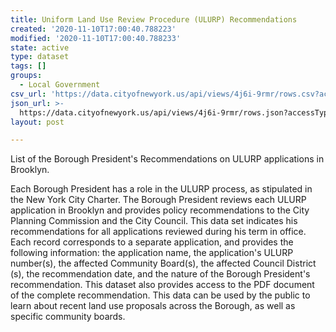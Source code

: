 ```yaml
---
title: Uniform Land Use Review Procedure (ULURP) Recommendations
created: '2020-11-10T17:00:40.788223'
modified: '2020-11-10T17:00:40.788233'
state: active
type: dataset
tags: []
groups:
  - Local Government
csv_url: 'https://data.cityofnewyork.us/api/views/4j6i-9rmr/rows.csv?accessType=DOWNLOAD'
json_url: >-
  https://data.cityofnewyork.us/api/views/4j6i-9rmr/rows.json?accessType=DOWNLOAD
layout: post

---
```

List of the Borough President's Recommendations on ULURP applications in Brooklyn.

Each Borough President has a role in the ULURP process, as stipulated in the New York City Charter. The Borough President reviews each ULURP application in Brooklyn and provides policy recommendations to the City Planning Commission and the City Council. This data set indicates his recommendations for all applications reviewed during his term in office. Each record corresponds to a separate application, and provides the following information: the application name, the application's ULURP number(s), the affected Community Board(s), the affected Council District (s), the recommendation date, and the nature of the Borough President's recommendation. This dataset also provides access to the PDF document of the complete recommendation. This data can be used by the public to learn about recent land use proposals across the Borough, as well as specific community boards.
